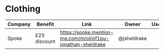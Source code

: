 # Clothing

| Company | Benefit | Link | Owner | Used? |
| ------- | ------- | ---- | ----- | ----- |
| Spoke | £25 discount | https://spoke.mention-me.com/m/ol/of1pu-jonathan-sheldrake | @jsheldrake |  |
